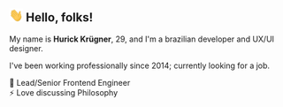  ## <img src="https://raw.githubusercontent.com/hurick/hurick/master/assets/wave.gif" width="25px"> Hello, folks!

My name is **Hurick Krügner**, 29, and I'm a brazilian developer and UX/UI designer.  

I've been working professionally since 2014; currently looking for a job.

💼 Lead/Senior Frontend Engineer  
⚡ Love discussing Philosophy
